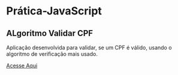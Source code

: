 # Prática-JavaScript
## ALgoritmo Validar CPF
Aplicação desenvolvida para validar, se um CPF é válido, usando o algoritmo de verificação mais usado.

[Acesse Aqui](https://cpftofrh-rn.netlify.app/)
